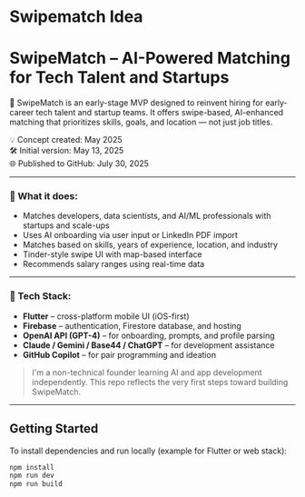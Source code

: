# Swipematch Idea
# SwipeMatch – AI-Powered Matching for Tech Talent and Startups

🚀 SwipeMatch is an early-stage MVP designed to reinvent hiring for early-career tech talent and startup teams. It offers swipe-based, AI-enhanced matching that prioritizes skills, goals, and location — not just job titles.

💡 Concept created: May 2025  
🛠 Initial version: May 13, 2025  
🌐 Published to GitHub: July 30, 2025

---

### 🧠 What it does:
- Matches developers, data scientists, and AI/ML professionals with startups and scale-ups
- Uses AI onboarding via user input or LinkedIn PDF import
- Matches based on skills, years of experience, location, and industry
- Tinder-style swipe UI with map-based interface
- Recommends salary ranges using real-time data

---

### 🔧 Tech Stack:
- **Flutter** – cross-platform mobile UI (iOS-first)
- **Firebase** – authentication, Firestore database, and hosting
- **OpenAI API (GPT-4)** – for onboarding, prompts, and profile parsing
- **Claude / Gemini / Base44 / ChatGPT** – for development assistance
- **GitHub Copilot** – for pair programming and ideation

> I'm a non-technical founder learning AI and app development independently. This repo reflects the very first steps toward building SwipeMatch.

---

## Getting Started

To install dependencies and run locally (example for Flutter or web stack):

```bash
npm install  
npm run dev  
npm run build  
